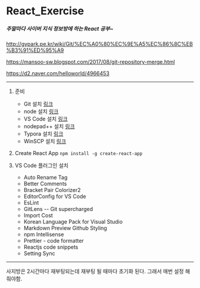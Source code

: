 # React_Exercise

##### 주말마다 사이버 지식 정보방에 하는 React 공부~

http://gypark.pe.kr/wiki/Git/%EC%A0%80%EC%9E%A5%EC%86%8C%EB%B3%91%ED%95%A9

https://mansoo-sw.blogspot.com/2017/08/git-repository-merge.html

https://d2.naver.com/helloworld/4966453

---

1. 준비

   - Git 설치
     [링크](https://npm.taobao.org/mirrors/git-for-windows/2.11.1.windows.1/)
   - node 설치
     [링크](https://nodejs.org/en/)
   - VS Code 설치
     [링크](https://code.visualstudio.com/)
   - nodepad++ 설치
     [링크](https://notepad-plus-plus.org/)
   - Typora 설치
     [링크](https://typora.io)
   - WinSCP 설치
     [링크](https://winscp.net/eng/download.php)

   

2. Create React App
   `npm install -g create-react-app`

3. VS Code 플러그인 설치

   - Auto Rename Tag
   - Better Comments
   - Bracket Pair Colorizer2
   - EditorConfig for VS Code
   - EsLint
   - GitLens -- Git supercharged
   - Import Cost
   - Korean Language Pack for Visual Studio
   - Markdown Preview Github Styling
   - npm Intellisense
   - Prettier - code formatter
   - Reactjs code snippets
   - Setting Sync

----

사지방은 2시간마다 재부팅되는데 재부팅 될 때마다 초기화 된다. 그래서 매번 설정 해줘야함.